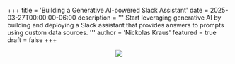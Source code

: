 +++
title = 'Building a Generative AI-powered Slack Assistant'
date = 2025-03-27T00:00:00-06:00
description = '''
Start leveraging generative AI by building and deploying a Slack assistant that
provides answers to prompts using custom data sources.
'''
author = 'Nickolas Kraus'
featured = true
draft = false
+++

<p style="text-align: center;">
  <img src="/images/blog/building-a-generative-ai-powered-slack-assistant/cover.png"/>
</p>
